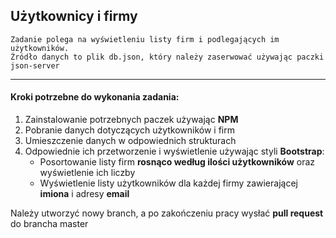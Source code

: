 ## Użytkownicy i firmy

```
Zadanie polega na wyświetleniu listy firm i podlegających im użytkowników.
Źródło danych to plik db.json, który należy zaserwować używając paczki json-server
```
---

#### Kroki potrzebne do wykonania zadania:
1. Zainstalowanie potrzebnych paczek używając **NPM**
2. Pobranie danych dotyczących użytkowników i firm
3. Umieszczenie danych w odpowiednich strukturach
4. Odpowiednie ich przetworzenie i wyświetlenie używając styli **Bootstrap**:
    - Posortowanie listy firm **rosnąco według ilości użytkowników** oraz wyświetlenie ich liczby
    - Wyświetlenie listy użytkowników dla każdej firmy zawierającej **imiona** i adresy **email**

Należy utworzyć nowy branch, a po zakończeniu pracy wysłać **pull request** do brancha master